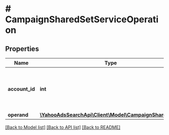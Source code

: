 # # CampaignSharedSetServiceOperation

## Properties

Name | Type | Description | Notes
------------ | ------------- | ------------- | -------------
**account_id** | **int** | &lt;ja&gt;操作対象のアカウントです。&lt;/ja&gt;&lt;br&gt;&lt;en&gt;Account for the operation&lt;/en&gt; | 
**operand** | [**\YahooAdsSearchApi\Client\Model\CampaignSharedSet[]**](CampaignSharedSet.md) |  | 

[[Back to Model list]](../../README.md#documentation-for-models) [[Back to API list]](../../README.md#documentation-for-api-endpoints) [[Back to README]](../../README.md)


